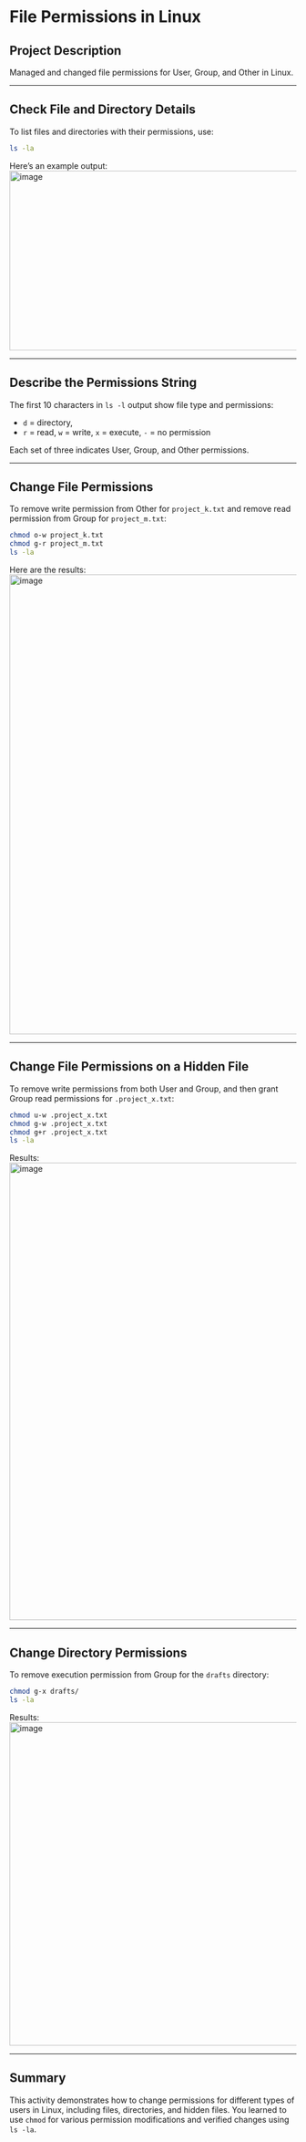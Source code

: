 # File Permissions in Linux

## Project Description
Managed and changed file permissions for User, Group, and Other in Linux.

---

## Check File and Directory Details

To list files and directories with their permissions, use:

```bash
ls -la
```

Here’s an example output:
<img width="774" height="315" alt="image" src="https://github.com/user-attachments/assets/f2144e21-ee68-4cdf-9cc6-861403579997" />

---

## Describe the Permissions String

The first 10 characters in `ls -l` output show file type and permissions:
- `d` = directory,
- `r` = read, `w` = write, `x` = execute, `-` = no permission

Each set of three indicates User, Group, and Other permissions.

---

## Change File Permissions

To remove write permission from Other for `project_k.txt` and remove read permission from Group for `project_m.txt`:

```bash
chmod o-w project_k.txt
chmod g-r project_m.txt
ls -la
```

Here are the results:
<img width="975" height="806" alt="image" src="https://github.com/user-attachments/assets/90e2e0fd-a5d1-4185-ab78-eb1181137860" />

---

## Change File Permissions on a Hidden File

To remove write permissions from both User and Group, and then grant Group read permissions for `.project_x.txt`:

```bash
chmod u-w .project_x.txt
chmod g-w .project_x.txt
chmod g+r .project_x.txt
ls -la
```

Results:
<img width="975" height="802" alt="image" src="https://github.com/user-attachments/assets/f64f9b05-f278-4acd-b08b-a797abc9c815" />

---

## Change Directory Permissions

To remove execution permission from Group for the `drafts` directory:

```bash
chmod g-x drafts/
ls -la
```

Results:
<img width="975" height="567" alt="image" src="https://github.com/user-attachments/assets/b8f601d3-2710-46dd-94b0-8b6d582bcde0" />

---

## Summary

This activity demonstrates how to change permissions for different types of users in Linux, including files, directories, and hidden files. You learned to use `chmod` for various permission modifications and verified changes using `ls -la`.
